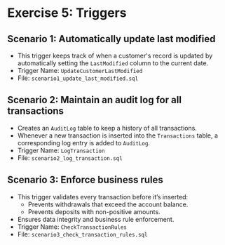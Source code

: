 # Exercise 5: Triggers

## Scenario 1: Automatically update last modified

- This trigger keeps track of when a customer's record is updated by automatically setting the `LastModified` column to the current date.
- Trigger Name: `UpdateCustomerLastModified`
- File: `scenario1_update_last_modified.sql`

## Scenario 2: Maintain an audit log for all transactions

- Creates an `AuditLog` table to keep a history of all transactions.
- Whenever a new transaction is inserted into the `Transactions` table, a corresponding log entry is added to `AuditLog`.
- Trigger Name: `LogTransaction`
- File: `scenario2_log_transaction.sql`

## Scenario 3: Enforce business rules

- This trigger validates every transaction before it’s inserted:
    - Prevents withdrawals that exceed the account balance.
    - Prevents deposits with non-positive amounts.
- Ensures data integrity and business rule enforcement.
- Trigger Name: `CheckTransactionRules`
- File: `scenario3_check_transaction_rules.sql`
